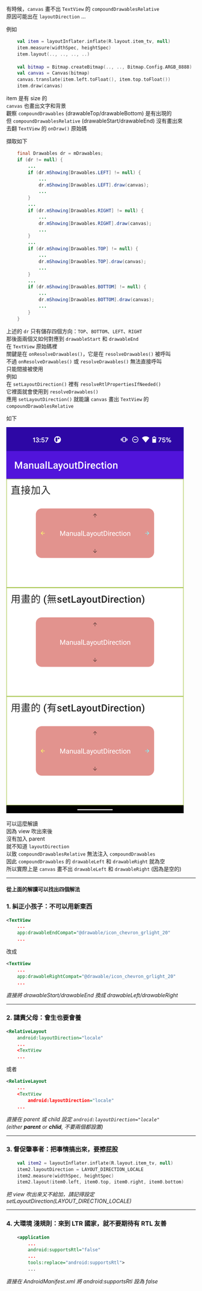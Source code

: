 有時候，`canvas` 畫不出 `TextView` 的 `compoundDrawablesRelative`  
原因可能出在 `layoutDirection` ...  

例如
```kotlin
    val item = layoutInflater.inflate(R.layout.item_tv, null)
    item.measure(widthSpec, heightSpec)
    item.layout(.., .., .., ..)

    val bitmap = Bitmap.createBitmap(.., .., Bitmap.Config.ARGB_8888)
    val canvas = Canvas(bitmap)
    canvas.translate(item.left.toFloat(), item.top.toFloat())
    item.draw(canvas)
```
item 是有 size 的  
`canvas` 也畫出文字和背景  
觀察 `compoundDrawables` (drawableTop/drawableBottom) 是有出現的  
但 `compoundDrawablesRelative` (drawableStart/drawableEnd) 沒有畫出來  
去翻 `TextView` 的 `onDraw()` 原始碼  

擷取如下  
```java
    final Drawables dr = mDrawables;
    if (dr != null) {
        ...
        if (dr.mShowing[Drawables.LEFT] != null) {
            ...
            dr.mShowing[Drawables.LEFT].draw(canvas);
            ...
        }
        ...
        if (dr.mShowing[Drawables.RIGHT] != null) {
            ...
            dr.mShowing[Drawables.RIGHT].draw(canvas);
            ...
        }
        ...
        if (dr.mShowing[Drawables.TOP] != null) {
            ...
            dr.mShowing[Drawables.TOP].draw(canvas);
            ...
        }
        ...
        if (dr.mShowing[Drawables.BOTTOM] != null) {
            ...
            dr.mShowing[Drawables.BOTTOM].draw(canvas);
            ...
        }
    }
```
上述的 `dr` 只有儲存四個方向：`TOP`、`BOTTOM`、`LEFT`、`RIGHT`  
那後面兩個又如何對應到 `drawableStart` 和 `drawableEnd`  
在 `TextView` 原始碼裡  
關鍵是在 `onResolveDrawables()`，它是在 `resolveDrawables()` 被呼叫  
不過 `onResolveDrawables()` 或 `resolveDrawables()` 無法直接呼叫  
只能間接被使用  
例如  
在 `setLayoutDirection()` 裡有 `resolveRtlPropertiesIfNeeded()`  
它裡面就會使用到 `resolveDrawables()`  
應用 `setLayoutDirection()` 就能讓 `canvas` 畫出 `TextView` 的 `compoundDrawablesRelative`  

如下

![截圖](/doc/image.png)

可以這麼解讀  
因為 view 吹出來後  
沒有加入 parent  
就不知道 `layoutDirection`  
以致 `compoundDrawablesRelative` 無法注入 `compoundDrawables`  
因此 `compoundDrawables` 的 `drawableLeft` 和 `drawableRight` 就為空  
所以實際上是 `canvas` 畫不出 `drawableLeft` 和 `drawableRight` (因為是空的)  

---

#### 從上面的解讀可以找出四個解法  

### 1. 糾正小孩子：不可以用新東西
```xml
<TextView
    ...
    app:drawableEndCompat="@drawable/icon_chevron_grlight_20"
    ...
```
改成
```xml
<TextView
    ...
    app:drawableRightCompat="@drawable/icon_chevron_grlight_20"
    ...
```
_直接將 drawableStart/drawableEnd 換成 drawableLeft/drawableRight_

---

### 2. 譴責父母：會生也要會養
```xml
<RelativeLayout
    android:layoutDirection="locale"
    ...
    <TextView
    ...
```
或者
```xml
<RelativeLayout
    ...
    <TextView
        android:layoutDirection="locale"
    ...
```

_直接在 parent 或 child 設定 `android:layoutDirection="locale"`_  
_(either **parent** or **chlid**, 不要兩個都設置)_

---

### 3. 督促肇事者：把事情搞出來，要擦屁股
```kotlin
    val item2 = layoutInflater.inflate(R.layout.item_tv, null)
    item2.layoutDirection = LAYOUT_DIRECTION_LOCALE
    item2.measure(widthSpec, heightSpec)
    item2.layout(item0.left, item0.top, item0.right, item0.bottom)
```
_把 view 吹出來又不給加，請記得設定 setLayoutDirection(LAYOUT_DIRECTION_LOCALE)_

---

### 4. 大環境 淺規則：來到 LTR 國家，就不要期待有 RTL 友善
```xml
    <application
        ...
        android:supportsRtl="false"
        ...
        tools:replace="android:supportsRtl">
        ...
```
_直接在 AndroidManifest.xml 將 android:supportsRtl 設為 false_
